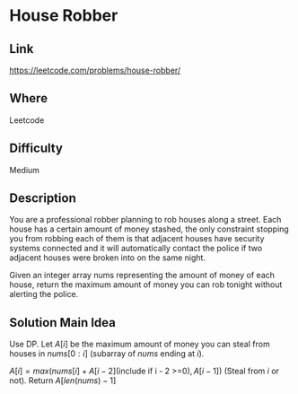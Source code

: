 # House Robber

## Link

https://leetcode.com/problems/house-robber/

## Where

Leetcode

## Difficulty

Medium

## Description

You are a professional robber planning to rob houses along a street. Each house has a certain amount of money stashed, the only constraint stopping you from robbing each of them is that adjacent houses have security systems connected and it will automatically contact the police if two adjacent houses were broken into on the same night.

Given an integer array nums representing the amount of money of each house, return the maximum amount of money you can rob tonight without alerting the police.

## Solution Main Idea

Use DP. Let $A[i]$ be the maximum amount of money you can steal from houses in $nums[0:i]$ (subarray of $nums$ ending at $i$).

$A[i] = max(nums[i] + A[i-2] \text{(include if i - 2 >=0)}, A[i - 1])$ (Steal from $i$ or not). Return $A[len(nums)-1]$
